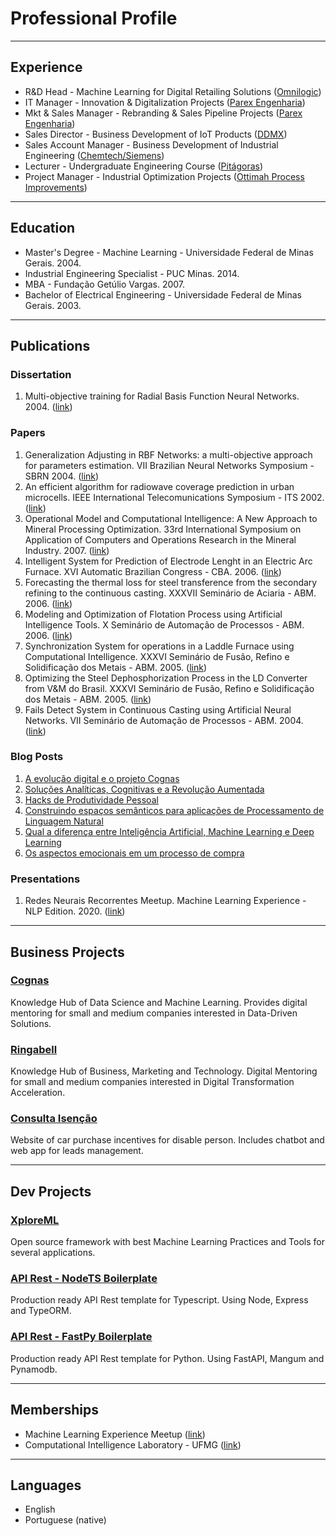 # Professional Profile

---
## Experience

- R&D Head - Machine Learning for Digital Retailing Solutions ([Omnilogic](https://omnilogic.ai/))
- IT Manager - Innovation & Digitalization Projects ([Parex Engenharia](https://www.parex.com.br/))
- Mkt & Sales Manager - Rebranding & Sales Pipeline Projects ([Parex Engenharia](https://www.parex.com.br/))
- Sales Director - Business Development of IoT Products ([DDMX](https://ddmx.com.br/))  
- Sales Account Manager - Business Development of Industrial Engineering ([Chemtech/Siemens](http://www.chemtech.com.br/))
- Lecturer - Undergraduate Engineering Course ([Pitágoras](https://www.pitagoras.com.br/))
- Project Manager - Industrial Optimization Projects ([Ottimah Process Improvements](http://www.ottimah.com/site_portugues/index.asp)) 
  
---
## Education

- Master's Degree - Machine Learning - Universidade Federal de Minas Gerais. 2004.
- Industrial Engineering Specialist - PUC Minas. 2014.
- MBA - Fundação Getúlio Vargas. 2007.
- Bachelor of Electrical Engineering - Universidade Federal de Minas Gerais. 2003.    

---
## Publications

### Dissertation

1. Multi-objective training for Radial Basis Function Neural Networks. 2004. ([link](/pdf/MasterThesis_DanielDominguete.PDF)) 

### Papers

1. Generalization Adjusting in RBF Networks: a multi-objective approach for parameters estimation. VII Brazilian Neural Networks Symposium - SBRN 2004. ([link](/pdf/ArtigoSBRN04_RBF.pdf))
1. An efficient algorithm for radiowave coverage prediction in urban microcells. IEEE International Telecomunications Symposium - ITS 2002. ([link](/pdf/ArtigoRadiowave2002.pdf))
1. Operational Model and Computational Intelligence: A New Approach to Mineral Processing Optimization. 33rd International Symposium on Application of Computers and Operations Research in the Mineral Industry. 2007. ([link](/pdf/Modelo_Operacional_and_Computational_Intelligence.pdf))
1. Intelligent System for Prediction of Electrode Lenght in an Electric Arc Furnace. XVI Automatic Brazilian Congress - CBA. 2006. ([link](/pdf/ArtigoCBA06_Eletrodos.pdf))
1. Forecasting the thermal loss for steel transference from the secondary refining to the continuous casting. XXXVII Seminário de Aciaria - ABM. 2006. ([link](/pdf/ArtigoABM06_RefinoSecundario.pdf))
1. Modeling and Optimization of Flotation Process using Artificial Intelligence Tools. X Seminário de Automação de Processos - ABM. 2006. ([link](/pdf/ArtigoABM06_Flotacao.pdf))
1. Synchronization System for operations in a Laddle Furnace using Computational Intelligence. XXXVI Seminário de Fusão, Refino e Solidificação dos Metais - ABM. 2005. ([link](/pdf/ArtigoABM05_FornoPanela.pdf))
1. Optimizing the Steel Dephosphorization Process in the LD Converter from V&M do Brasil. XXXVI Seminário de Fusão, Refino e Solidificação dos Metais - ABM. 2005. ([link](/pdf/ArtigoABM05_Desfosforacao.pdf)) 
1. Fails Detect System in Continuous Casting using Artificial Neural Networks. VII Seminário de Automação de Processos - ABM. 2004. ([link](/pdf/ArtigoABM04_MLC.pdf))
 
### Blog Posts

1. [A evolução digital e o projeto Cognas](https://medium.com/cognas/a-evolu%C3%A7%C3%A3o-digital-e-o-projeto-cognas-b8f4efb49667)
1. [Soluções Analíticas, Cognitivas e a Revolução Aumentada](https://medium.com/cognas/solu%C3%A7%C3%B5es-anal%C3%ADticas-cognitivas-e-a-revolu%C3%A7%C3%A3o-aumentada-ab3a43d84ab)
1. [Hacks de Produtividade Pessoal](https://medium.com/ringabell-business/hacks-de-produtividade-pessoal-ringabell-19dba86bad7b)
1. [Construindo espaços semânticos para aplicações de Processamento de Linguagem Natural](https://medium.com/power-through-connections/construindo-espa%C3%A7os-sem%C3%A2nticos-para-aplica%C3%A7%C3%B5es-de-processamento-de-linguagem-natural-9dbc3dd06dd7)
1. [Qual a diferença entre Inteligência Artificial, Machine Learning e Deep Learning](https://medium.com/ringabell-business/qual-a-diferen%C3%A7a-entre-intelig%C3%AAncia-artificial-machine-learning-e-deep-learning-ringabell-29796023d860)
1. [Os aspectos emocionais em um processo de compra](https://medium.com/ringabell-business/os-aspectos-emocionais-em-um-processo-de-compra-ringabell-24b1496e31c3)

### Presentations 

1. Redes Neurais Recorrentes Meetup. Machine Learning Experience - NLP Edition. 2020. ([link](https://youtu.be/7hySZ74_EKs))


---
## Business Projects 

### [Cognas](https://cognas.ai/)

Knowledge Hub of Data Science and Machine Learning. Provides digital mentoring for small and medium companies interested in Data-Driven Solutions.


### [Ringabell](https://ringabell.com.br/)

Knowledge Hub of Business, Marketing and Technology. Digital Mentoring for small and medium companies interested in Digital Transformation Acceleration.


### [Consulta Isenção](https://consultaisencao.com.br/)

Website of car purchase incentives for disable person. Includes chatbot and web app for leads management.  

---
## Dev Projects 

### [XploreML](https://github.com/danieldominguete/XploreML)

Open source framework with best Machine Learning Practices and Tools for several applications.

### [API Rest - NodeTS Boilerplate ](https://github.com/danieldominguete/API-NodeTS-Boilerplate)

Production ready API Rest template for Typescript. Using Node, Express and TypeORM.  

### [API Rest - FastPy Boilerplate ](https://github.com/danieldominguete/API-FastPy-Boilerplate)

Production ready API Rest template for Python. Using FastAPI, Mangum and Pynamodb.  

---

## Memberships

- Machine Learning Experience Meetup ([link](https://www.meetup.com/pt-BR/meetup-machine-Learning-experience/))
- Computational Intelligence Laboratory - UFMG ([link](http://litc.cpdee.ufmg.br/))

---

## Languages

- English
- Portuguese (native) 

